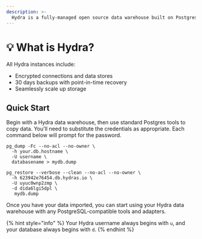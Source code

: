 ```yaml
---
description: >-
  Hydra is a fully-managed open source data warehouse built on Postgres designed to scale with your data.
---
```


# 💡 What is Hydra?

All Hydra instances include:

* Encrypted connections and data stores
* 30 days backups with point-in-time recovery
* Seamlessly scale up storage

## Quick Start

Begin with a Hydra data warehouse, then use standard Postgres tools to copy data. You'll need to substitute the credentials as appropriate. Each command below will prompt for the password.

```shell
pg_dump -Fc --no-acl --no-owner \
  -h your.db.hostname \
  -U username \
  databasename > mydb.dump
  
pg_restore --verbose --clean --no-acl --no-owner \
  -h 623942e76454.db.hydras.io \
  -U uyuc0wnp2zmp \
  -d dida6lgi5dpl \
   mydb.dump
```

Once you have your data imported, you can start using your Hydra data warehouse with any PostgreSQL-compatible tools and adapters.

{% hint style="info" %}
Your Hydra username always begins with `u`, and your database always begins with `d`.
{% endhint %}
